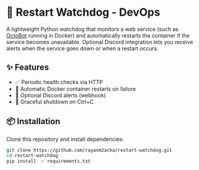 # 🚀 Restart Watchdog - DevOps

A lightweight Python watchdog that monitors a web service (such as [OctoBot](https://github.com/Drakkar-Software/OctoBot) running in Docker) and automatically restarts the container if the service becomes unavailable. Optional Discord integration lets you receive alerts when the service goes down or when a restart occurs.

## ✨ Features
- ✅ Periodic health checks via HTTP  
- 🔄 Automatic Docker container restarts on failure  
- 🔔 Optional Discord alerts (webhook)  
- 👋 Graceful shutdown on Ctrl+C  

## 📦 Installation
Clone this repository and install dependencies:
```bash
git clone https://github.com/rayanm2acha/restart-watchdog.git
cd restart-watchdog
pip install -r requirements.txt
